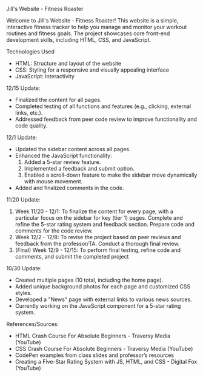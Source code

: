 Jill's Website - Fitness Roaster

Welcome to Jill's Website - Fitness Roaster! 
This website is a simple, interactive fitness tracker to help you manage and monitor your workout routines and fitness goals. 
The project showcases core front-end development skills, including HTML, CSS, and JavaScript.


Technologies Used
- HTML: Structure and layout of the website
- CSS: Styling for a responsive and visually appealing interface
- JavaScript: Interactivity


12/15 Update:
- Finalized the content for all pages.
- Completed testing of all functions and features (e.g., clicking, external links, etc.).
- Addressed feedback from peer code review to improve functionality and code quality.


12/1 Update:
- Updated the sidebar content across all pages.
- Enhanced the JavaScript functionality:
    1. Added a 5-star review feature.
    2. Implemented a feedback and submit option.
    3. Enabled a scroll-down feature to make the sidebar move dynamically with mouse movement.
- Added and finalized comments in the code.


11/20 Update:
1. Week 11/20 - 12/1: To finalize the content for every page, with a particular focus on the sidebar for key (tier 1) pages. Complete and refine the 5-star rating system and feedback section. Prepare code and comments for the code review.
2. Week 12/2 - 12/8: To revise the project based on peer reviews and feedback from the professor/TA. Conduct a thorough final review.
3. (Final) Week 12/9 - 12/15: To perform final testing, refine code and comments, and submit the completed project


10/30 Update:
- Created multiple pages (10 total, including the home page).
- Added unique background photos for each page and customized CSS styles.
- Developed a "News" page with external links to various news sources.
- Currently working on the JavaScript component for a 5-star rating system.

References/Sources:
- HTML Crash Course For Absolute Beginners - Traversy Media (YouTube)
- CSS Crash Course For Absolute Beginners - Traversy Media (YouTube)
- CodePen examples from class slides and professor’s resources
- Creating a Five-Star Rating System with JS, HTML, and CSS - Digital Fox (YouTube)

